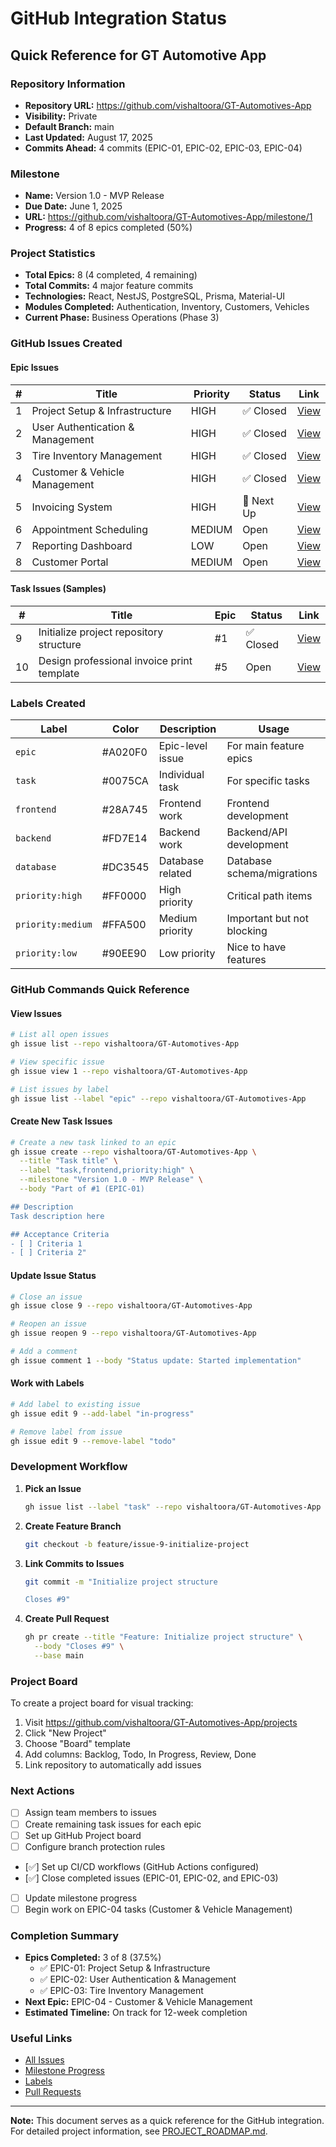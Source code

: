 # GitHub Integration Status

## Quick Reference for GT Automotive App

### Repository Information
- **Repository URL:** https://github.com/vishaltoora/GT-Automotives-App
- **Visibility:** Private
- **Default Branch:** main
- **Last Updated:** August 17, 2025
- **Commits Ahead:** 4 commits (EPIC-01, EPIC-02, EPIC-03, EPIC-04)

### Milestone
- **Name:** Version 1.0 - MVP Release
- **Due Date:** June 1, 2025
- **URL:** https://github.com/vishaltoora/GT-Automotives-App/milestone/1
- **Progress:** 4 of 8 epics completed (50%)

### Project Statistics
- **Total Epics:** 8 (4 completed, 4 remaining)
- **Total Commits:** 4 major feature commits
- **Technologies:** React, NestJS, PostgreSQL, Prisma, Material-UI
- **Modules Completed:** Authentication, Inventory, Customers, Vehicles
- **Current Phase:** Business Operations (Phase 3)

### GitHub Issues Created

#### Epic Issues
| # | Title | Priority | Status | Link |
|---|-------|----------|--------|------|
| 1 | Project Setup & Infrastructure | HIGH | ✅ Closed | [View](https://github.com/vishaltoora/GT-Automotives-App/issues/1) |
| 2 | User Authentication & Management | HIGH | ✅ Closed | [View](https://github.com/vishaltoora/GT-Automotives-App/issues/2) |
| 3 | Tire Inventory Management | HIGH | ✅ Closed | [View](https://github.com/vishaltoora/GT-Automotives-App/issues/3) |
| 4 | Customer & Vehicle Management | HIGH | ✅ Closed | [View](https://github.com/vishaltoora/GT-Automotives-App/issues/4) |
| 5 | Invoicing System | HIGH | 📅 Next Up | [View](https://github.com/vishaltoora/GT-Automotives-App/issues/5) |
| 6 | Appointment Scheduling | MEDIUM | Open | [View](https://github.com/vishaltoora/GT-Automotives-App/issues/6) |
| 7 | Reporting Dashboard | LOW | Open | [View](https://github.com/vishaltoora/GT-Automotives-App/issues/7) |
| 8 | Customer Portal | MEDIUM | Open | [View](https://github.com/vishaltoora/GT-Automotives-App/issues/8) |

#### Task Issues (Samples)
| # | Title | Epic | Status | Link |
|---|-------|------|--------|------|
| 9 | Initialize project repository structure | #1 | ✅ Closed | [View](https://github.com/vishaltoora/GT-Automotives-App/issues/9) |
| 10 | Design professional invoice print template | #5 | Open | [View](https://github.com/vishaltoora/GT-Automotives-App/issues/10) |

### Labels Created
| Label | Color | Description | Usage |
|-------|-------|-------------|-------|
| `epic` | #A020F0 | Epic-level issue | For main feature epics |
| `task` | #0075CA | Individual task | For specific tasks |
| `frontend` | #28A745 | Frontend work | Frontend development |
| `backend` | #FD7E14 | Backend work | Backend/API development |
| `database` | #DC3545 | Database related | Database schema/migrations |
| `priority:high` | #FF0000 | High priority | Critical path items |
| `priority:medium` | #FFA500 | Medium priority | Important but not blocking |
| `priority:low` | #90EE90 | Low priority | Nice to have features |

### GitHub Commands Quick Reference

#### View Issues
```bash
# List all open issues
gh issue list --repo vishaltoora/GT-Automotives-App

# View specific issue
gh issue view 1 --repo vishaltoora/GT-Automotives-App

# List issues by label
gh issue list --label "epic" --repo vishaltoora/GT-Automotives-App
```

#### Create New Task Issues
```bash
# Create a new task linked to an epic
gh issue create --repo vishaltoora/GT-Automotives-App \
  --title "Task title" \
  --label "task,frontend,priority:high" \
  --milestone "Version 1.0 - MVP Release" \
  --body "Part of #1 (EPIC-01)

## Description
Task description here

## Acceptance Criteria
- [ ] Criteria 1
- [ ] Criteria 2"
```

#### Update Issue Status
```bash
# Close an issue
gh issue close 9 --repo vishaltoora/GT-Automotives-App

# Reopen an issue
gh issue reopen 9 --repo vishaltoora/GT-Automotives-App

# Add a comment
gh issue comment 1 --body "Status update: Started implementation"
```

#### Work with Labels
```bash
# Add label to existing issue
gh issue edit 9 --add-label "in-progress"

# Remove label from issue
gh issue edit 9 --remove-label "todo"
```

### Development Workflow

1. **Pick an Issue**
   ```bash
   gh issue list --label "task" --repo vishaltoora/GT-Automotives-App
   ```

2. **Create Feature Branch**
   ```bash
   git checkout -b feature/issue-9-initialize-project
   ```

3. **Link Commits to Issues**
   ```bash
   git commit -m "Initialize project structure

   Closes #9"
   ```

4. **Create Pull Request**
   ```bash
   gh pr create --title "Feature: Initialize project structure" \
     --body "Closes #9" \
     --base main
   ```

### Project Board

To create a project board for visual tracking:

1. Visit https://github.com/vishaltoora/GT-Automotives-App/projects
2. Click "New Project"
3. Choose "Board" template
4. Add columns: Backlog, Todo, In Progress, Review, Done
5. Link repository to automatically add issues

### Next Actions

- [ ] Assign team members to issues
- [ ] Create remaining task issues for each epic
- [ ] Set up GitHub Project board
- [ ] Configure branch protection rules
- [✅] Set up CI/CD workflows (GitHub Actions configured)
- [✅] Close completed issues (EPIC-01, EPIC-02, and EPIC-03)
- [ ] Update milestone progress
- [ ] Begin work on EPIC-04 tasks (Customer & Vehicle Management)

### Completion Summary
- **Epics Completed:** 3 of 8 (37.5%)
  - ✅ EPIC-01: Project Setup & Infrastructure
  - ✅ EPIC-02: User Authentication & Management
  - ✅ EPIC-03: Tire Inventory Management
- **Next Epic:** EPIC-04 - Customer & Vehicle Management
- **Estimated Timeline:** On track for 12-week completion

### Useful Links

- [All Issues](https://github.com/vishaltoora/GT-Automotives-App/issues)
- [Milestone Progress](https://github.com/vishaltoora/GT-Automotives-App/milestone/1)
- [Labels](https://github.com/vishaltoora/GT-Automotives-App/labels)
- [Pull Requests](https://github.com/vishaltoora/GT-Automotives-App/pulls)

---

**Note:** This document serves as a quick reference for the GitHub integration. For detailed project information, see [PROJECT_ROADMAP.md](PROJECT_ROADMAP.md).